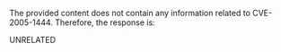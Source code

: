 The provided content does not contain any information related to CVE-2005-1444. Therefore, the response is:

UNRELATED